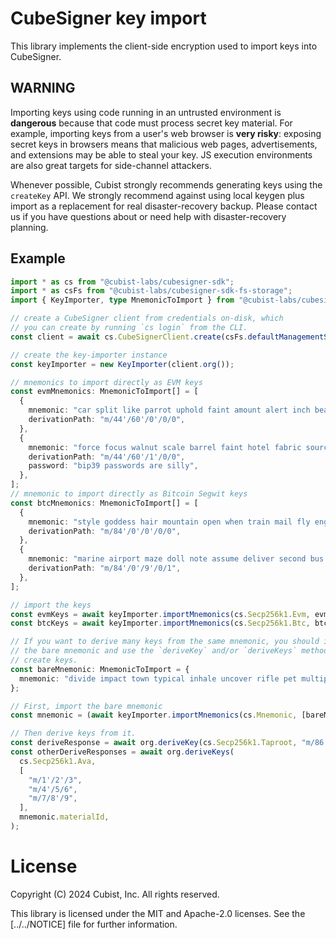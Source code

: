 # CubeSigner key import

This library implements the client-side encryption used to import keys
into CubeSigner.

## WARNING

Importing keys using code running in an untrusted environment is **dangerous**
because that code must process secret key material. For example, importing
keys from a user's web browser is **very risky**: exposing secret keys
in browsers means that malicious web pages, advertisements, and extensions
may be able to steal your key. JS execution environments are also great
targets for side-channel attackers.

Whenever possible, Cubist strongly recommends generating keys using the
`createKey` API. We strongly recommend against using local keygen plus
import as a replacement for real disaster-recovery backup. Please contact
us if you have questions about or need help with disaster-recovery planning.

## Example

```ts
import * as cs from "@cubist-labs/cubesigner-sdk";
import * as csFs from "@cubist-labs/cubesigner-sdk-fs-storage";
import { KeyImporter, type MnemonicToImport } from "@cubist-labs/cubesigner-sdk-key-import";

// create a CubeSigner client from credentials on-disk, which
// you can create by running `cs login` from the CLI.
const client = await cs.CubeSignerClient.create(csFs.defaultManagementSessionManager());

// create the key-importer instance
const keyImporter = new KeyImporter(client.org());

// mnemonics to import directly as EVM keys
const evmMnemonics: MnemonicToImport[] = [
  {
    mnemonic: "car split like parrot uphold faint amount alert inch bean priority custom auction denial reason oyster food duck horn top battle video seed company",
    derivationPath: "m/44'/60'/0'/0/0",
  },
  {
    mnemonic: "force focus walnut scale barrel faint hotel fabric source because heavy provide bridge intact they receive stairs matter fetch family color happy slender accident",
    derivationPath: "m/44'/60'/1'/0/0",
    password: "bip39 passwords are silly",
  },
];
// mnemonic to import directly as Bitcoin Segwit keys
const btcMnemonics: MnemonicToImport[] = [
  {
    mnemonic: "style goddess hair mountain open when train mail fly engage fork walnut end toe mail price priority ocean uncover immune spray person slogan avoid",
    derivationPath: "m/84'/0'/0'/0/0",
  },
  {
    mnemonic: "marine airport maze doll note assume deliver second bus include deal escape detail friend letter captain glide actual resemble nation shell search elephant busy",
    derivationPath: "m/84'/0'/9'/0/1",
  },
];

// import the keys
const evmKeys = await keyImporter.importMnemonics(cs.Secp256k1.Evm, evmMnemonics);
const btcKeys = await keyImporter.importMnemonics(cs.Secp256k1.Btc, btcMnemonics);

// If you want to derive many keys from the same mnemonic, you should import
// the bare mnemonic and use the `deriveKey` and/or `deriveKeys` methods to
// create keys.
const bareMnemonic: MnemonicToImport = {
  mnemonic: "divide impact town typical inhale uncover rifle pet multiply idea long before debate apart pulse type need produce among pony attend cat injury ring",
};

// First, import the bare mnemonic
const mnemonic = (await keyImporter.importMnemonics(cs.Mnemonic, [bareMnemonic]))[0];

// Then derive keys from it.
const deriveResponse = await org.deriveKey(cs.Secp256k1.Taproot, "m/86'/0'/3'/1/0", mnemonic.materialId);
const otherDeriveResponses = await org.deriveKeys(
  cs.Secp256k1.Ava,
  [
    "m/1'/2'/3",
    "m/4'/5/6",
    "m/7/8'/9",
  ],
  mnemonic.materialId,
);
```

# License

Copyright (C) 2024 Cubist, Inc. All rights reserved.

This library is licensed under the MIT and Apache-2.0 licenses.
See the [../../NOTICE] file for further information.
